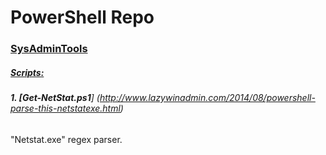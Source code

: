 # PowerShell Repo

### </b><ins>SysAdminTools</ins></b>

##### <ins>Scripts:</ins>

###### <b>1. [Get-NetStat.ps1</b>] (http://www.lazywinadmin.com/2014/08/powershell-parse-this-netstatexe.html)

"Netstat.exe" regex parser.
